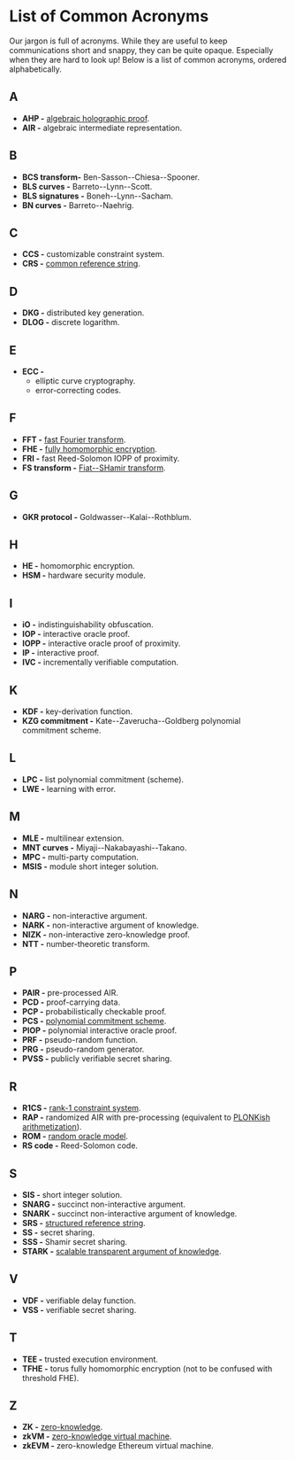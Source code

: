 # List of Common Acronyms

Our jargon is full of acronyms.
While they are useful to keep communications short and snappy, they can be quite opaque.
Especially when they are hard to look up! 
Below is a list of common acronyms, ordered alphabetically.

## A
- **AHP -** [algebraic holographic proof](./definitions/algebraic_holographic_proof.md).
- **AIR -** algebraic intermediate representation.

## B
- **BCS transform-** Ben-Sasson--Chiesa--Spooner.
- **BLS curves -** Barreto--Lynn--Scott.
- **BLS signatures -** Boneh--Lynn--Sacham.
- **BN curves -** Barreto--Naehrig.

## C
- **CCS -** customizable constraint system.
- **CRS -** [common reference string](./definitions/common_reference_string.md).

## D
- **DKG -** distributed key generation.
- **DLOG -** discrete logarithm.

## E
- **ECC -**
    - elliptic curve cryptography.
    - error-correcting codes.

## F
- **FFT -** [fast Fourier transform](./definitions/fast_fourier_transform.md).
- **FHE -** [fully homomorphic encryption](./definitions/fhe.md).
- **FRI -** fast Reed-Solomon IOPP of proximity.
- **FS transform -** [Fiat--SHamir transform](./definitions/fiat_shamir.md).

## G
- **GKR protocol -** Goldwasser--Kalai--Rothblum.

## H
- **HE -** homomorphic encryption.
- **HSM -** hardware security module.

## I
- **iO -** indistinguishability obfuscation.
- **IOP -** interactive oracle proof. 
- **IOPP -** interactive oracle proof of proximity.
- **IP -** interactive proof.
- **IVC -** incrementally verifiable computation.

## K
- **KDF -** key-derivation function.
- **KZG commitment -** Kate--Zaverucha--Goldberg polynomial commitment scheme.

## L
- **LPC -** list polynomial commitment (scheme).
- **LWE -** learning with error.

## M
- **MLE -** multilinear extension.
- **MNT curves -** Miyaji--Nakabayashi--Takano.
- **MPC -** multi-party computation.
- **MSIS -** module short integer solution.

## N
- **NARG -** non-interactive argument.
- **NARK -** non-interactive argument of knowledge.
- **NIZK -** non-interactive zero-knowledge proof.
- **NTT -** number-theoretic transform.

## P 
- **PAIR -** pre-processed AIR. 
- **PCD -** proof-carrying data.
- **PCP -** probabilistically checkable proof. 
- **PCS -** [polynomial commitment scheme](./definitions/polynomial_commitment.md). 
- **PIOP -** polynomial interactive oracle proof. 
- **PRF -** pseudo-random function.
- **PRG -** pseudo-random generator. 
- **PVSS -** publicly verifiable secret sharing.

## R
- **R1CS -** [rank-1 constraint system](./definitions/r1cs.md).
- **RAP -** randomized AIR with pre-processing (equivalent to [PLONKish arithmetization](./definitions/plonkish_arithmetization.md)).
- **ROM -** [random oracle model](./definitions/random_oracle.md).
- **RS code -** Reed-Solomon code. 

## S
- **SIS -** short integer solution.
- **SNARG -** succinct non-interactive argument.
- **SNARK -** succinct non-interactive argument of knowledge.
- **SRS -** [structured reference string](./definitions/structured_reference_string.md).
- **SS -** secret sharing.
- **SSS -** Shamir secret sharing.
- **STARK -** [scalable transparent argument of knowledge](./definitions/stark.md). 

## V
- **VDF -** verifiable delay function. 
- **VSS -** verifiable secret sharing.

## T
- **TEE -** trusted execution environment.
- **TFHE -** torus fully homomorphic encryption (not to be confused with threshold FHE).

## Z
- **ZK -** [zero-knowledge](./definitions/zero_knowledge_proof.md).
- **zkVM -** [zero-knowledge virtual machine](./definitions/zkvm.md). 
- **zkEVM -** zero-knowledge Ethereum virtual machine.